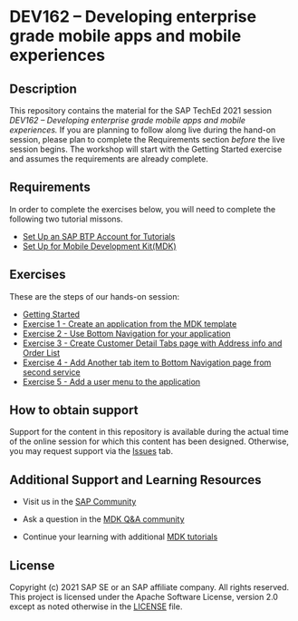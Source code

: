 # DEV162 – Developing enterprise grade mobile apps and mobile experiences

## Description

This repository contains the material for the SAP TechEd 2021 session *DEV162 – Developing enterprise grade mobile apps and mobile experiences.*   If you are planning to follow along live during the hand-on session, please plan to complete the Requirements section *before* the live session begins.  The workshop will start with the Getting Started exercise and assumes the requirements are already complete.

## Requirements

In order to complete the exercises below, you will need to complete the following two tutorial missons.  

* [Set Up an SAP BTP Account for Tutorials](https://developers.sap.com/group.btp-setup.html)
* [Set Up for Mobile Development Kit(MDK)](https://developers.sap.com/group.mobile-dev-kit-setup.html)
 

## Exercises

These are the steps of our hands-on session:

- [Getting Started](exercises/ex0/README.md)
- [Exercise 1 - Create an application from the MDK template](exercises/ex1/README.md)    
- [Exercise 2 - Use Bottom Navigation for your application](exercises/ex2/README.md)
- [Exercise 3 - Create Customer Detail Tabs page with Address info and Order List](exercises/ex3/README.md)
- [Exercise 4 - Add Another tab item to Bottom Navigation page from second service](exercises/ex4/README.md)
- [Exercise 5 - Add a user menu to the application](exercises/ex5/README.md)


## How to obtain support

Support for the content in this repository is available during the actual time of the online session for which this content has been designed. Otherwise, you may request support via the [Issues](../../issues) tab.

## Additional Support and Learning Resources

- Visit us in the [SAP Community](https://community.sap.com/topics/mobile-platform)

- Ask a question in the [MDK Q&A community](https://answers.sap.com/tags/73555000100800001081)

- Continue your learning with additional [MDK tutorials](https://developers.sap.com/topics/mobile-development-kit.html#support)

## License
Copyright (c) 2021 SAP SE or an SAP affiliate company. All rights reserved. This project is licensed under the Apache Software License, version 2.0 except as noted otherwise in the [LICENSE](LICENSES/Apache-2.0.txt) file.